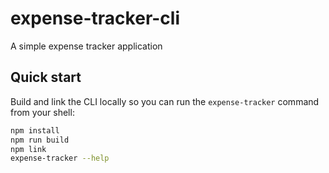 # expense-tracker-cli
A simple expense tracker application

## Quick start

Build and link the CLI locally so you can run the `expense-tracker` command from your shell:

```bash
npm install
npm run build
npm link
expense-tracker --help
